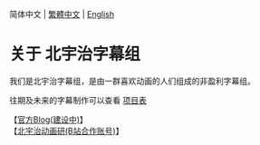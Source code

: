 简体中文 | [繁體中文](https://github.com/Kitauji-Sub/.github/blob/main/profile/README_TC.md) | [English](https://github.com/Kitauji-Sub/.github/blob/main/profile/README_EN.md)
# 关于 北宇治字幕组
我们是北宇治字幕组，是由一群喜欢动画的人们组成的非盈利字幕组。 

往期及未来的字幕制作可以查看 [项目表](https://github.com/orgs/Kitauji-Sub/projects/2)

【[官方Blog(建设中)](https://blog.kitauji.jp)】   
【[北宇治动画研(B站合作账号)](https://space.bilibili.com/3493115428079755)】   
